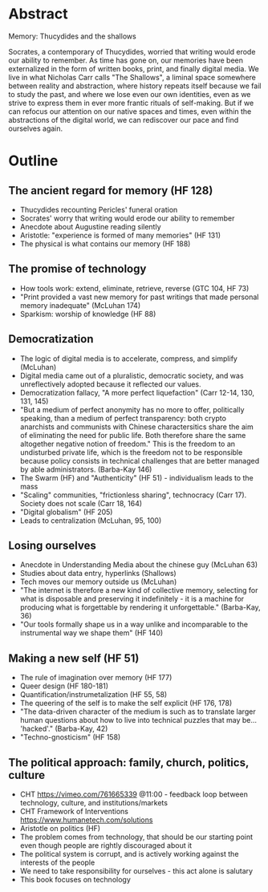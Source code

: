 # Abstract

Memory: Thucydides and the shallows

Socrates, a contemporary of Thucydides, worried that writing would erode our ability to remember. As time has gone on, our memories have been externalized in the form of written books, print, and finally digital media. We live in what Nicholas Carr calls "The Shallows", a liminal space somewhere between reality and abstraction, where history repeats itself because we fail to study the past, and where we lose even our own identities, even as we strive to express them in ever more frantic rituals of self-making. But if we can refocus our attention on our native spaces and times, even within the abstractions of the digital world, we can rediscover our pace and find ourselves again.

# Outline

## The ancient regard for memory (HF 128)

- Thucydides recounting Pericles' funeral oration
- Socrates' worry that writing would erode our ability to remember
- Anecdote about Augustine reading silently
- Aristotle: "experience is formed of many memories" (HF 131)
- The physical is what contains our memory (HF 188)

## The promise of technology

- How tools work: extend, eliminate, retrieve, reverse (GTC 104, HF 73)
- "Print provided a vast new memory for past writings that made personal memory inadequate" (McLuhan 174)
- Sparkism: worship of knowledge (HF 88)

## Democratization

- The logic of digital media is to accelerate, compress, and simplify (McLuhan)
- Digital media came out of a pluralistic, democratic society, and was unreflectively adopted because it reflected our values.
- Democratization fallacy, "A more perfect liquefaction" (Carr 12-14, 130, 131, 145)
- "But a medium of perfect anonymity has no more to offer, politically speaking, than a medium of perfect transparency: both crypto anarchists and communists with Chinese charactersitics share the aim of eliminating the need for public life. Both therefore share the same altogether negative notion of freedom." This is the freedom to an undisturbed private life, which is the freedom not to be responsible because policy consists in technical challenges that are better managed by able administrators. (Barba-Kay 146)
- The Swarm (HF) and "Authenticity" (HF 51) - individualism leads to the mass
- "Scaling" communities, "frictionless sharing", technocracy (Carr 17). Society does not scale (Carr 18, 164)
- "Digital globalism" (HF 205)
- Leads to centralization (McLuhan, 95, 100)

## Losing ourselves

- Anecdote in Understanding Media about the chinese guy (McLuhan 63)
- Studies about data entry, hyperlinks (Shallows)
- Tech moves our memory outside us (McLuhan)
- "The internet is therefore a new kind of collective memory, selecting for what is disposable and preserving it indefinitely - it is a machine for producing what is forgettable by rendering it unforgettable." (Barba-Kay, 36)
- "Our tools formally shape us in a way unlike and incomparable to the instrumental way we shape them" (HF 140)

## Making a new self (HF 51)

- The rule of imagination over memory (HF 177)
- Queer design (HF 180-181)
- Quantification/instrumetalization (HF 55, 58)
- The queering of the self is to make the self explicit (HF 176, 178)
- "The data-driven character of the medium is such as to translate larger human questions about how to live into technical puzzles that may be... 'hacked'." (Barba-Kay, 42)
- "Techno-gnosticism" (HF 158)

## The political approach: family, church, politics, culture

- CHT https://vimeo.com/761665339 @11:00 - feedback loop between technology, culture, and institutions/markets
- CHT Framework of Interventions https://www.humanetech.com/solutions
- Aristotle on politics (HF)
- The problem comes from technology, that should be our starting point even though people are rightly discouraged about it
- The political system is corrupt, and is actively working against the interests of the people
- We need to take responsibility for ourselves - this act alone is salutary
- This book focuses on technology

